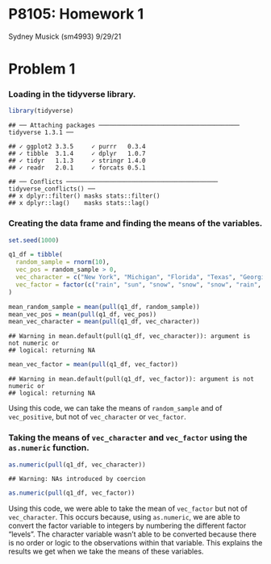 P8105: Homework 1
================
Sydney Musick (sm4993)
9/29/21

# Problem 1

### Loading in the tidyverse library.

``` r
library(tidyverse)
```

    ## ── Attaching packages ─────────────────────────────────────── tidyverse 1.3.1 ──

    ## ✓ ggplot2 3.3.5     ✓ purrr   0.3.4
    ## ✓ tibble  3.1.4     ✓ dplyr   1.0.7
    ## ✓ tidyr   1.1.3     ✓ stringr 1.4.0
    ## ✓ readr   2.0.1     ✓ forcats 0.5.1

    ## ── Conflicts ────────────────────────────────────────── tidyverse_conflicts() ──
    ## x dplyr::filter() masks stats::filter()
    ## x dplyr::lag()    masks stats::lag()

### Creating the data frame and finding the means of the variables.

``` r
set.seed(1000)

q1_df = tibble(
  random_sample = rnorm(10),
  vec_pos = random_sample > 0,
  vec_character = c("New York", "Michigan", "Florida", "Texas", "Georgia", "California", "Washington", "Colorado", "Utah", "Nevada"), 
  vec_factor = factor(c("rain", "sun", "snow", "snow", "snow", "rain", "sun", "sun", "sun", "snow"))
)

mean_random_sample = mean(pull(q1_df, random_sample))
mean_vec_pos = mean(pull(q1_df, vec_pos))
mean_vec_character = mean(pull(q1_df, vec_character))
```

    ## Warning in mean.default(pull(q1_df, vec_character)): argument is not numeric or
    ## logical: returning NA

``` r
mean_vec_factor = mean(pull(q1_df, vec_factor))
```

    ## Warning in mean.default(pull(q1_df, vec_factor)): argument is not numeric or
    ## logical: returning NA

Using this code, we can take the means of `random_sample` and of
`vec_positive`, but not of `vec_character` or `vec_factor`.

### Taking the means of `vec_character` and `vec_factor` using the `as.numeric` function.

``` r
as.numeric(pull(q1_df, vec_character))
```

    ## Warning: NAs introduced by coercion

``` r
as.numeric(pull(q1_df, vec_factor))
```

Using this code, we were able to take the mean of `vec_factor` but not
of `vec_character`. This occurs because, using `as.numeric`, we are able
to convert the factor variable to integers by numbering the different
factor “levels”. The character variable wasn’t able to be converted
because there is no order or logic to the observations within that
variable. This explains the results we get when we take the means of
these variables.
